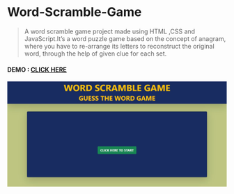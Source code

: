 # Word-Scramble-Game

> A word scramble game project made using HTML ,CSS and JavaScript.It’s a word puzzle game based on the concept of anagram, where you have to re-arrange its letters to reconstruct the original word, through the help of given clue for each set.

#### DEMO : [CLICK HERE](https://surajdobhal.github.io/Word-Scramble-Game/ "Game Scramble")

![Markdown logo](https://github.com/surajdobhal/Word-Scramble-Game/blob/master/Capture.JPG)
